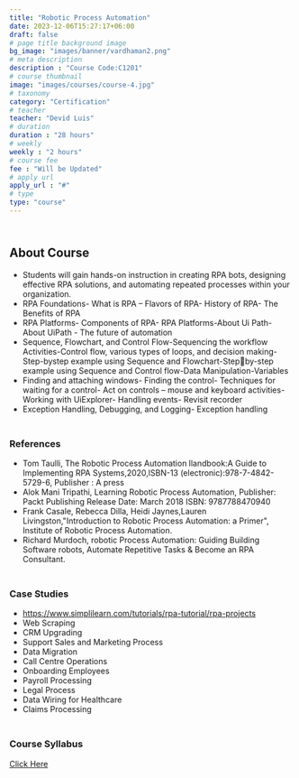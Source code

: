 ```yaml
---
title: "Robotic Process Automation"
date: 2023-12-06T15:27:17+06:00
draft: false
# page title background image
bg_image: "images/banner/vardhaman2.png"
# meta description
description : "Course Code:C1201"
# course thumbnail
image: "images/courses/course-4.jpg"
# taxonomy
category: "Certification"
# teacher
teacher: "Devid Luis"
# duration
duration : "28 hours"
# weekly
weekly : "2 hours"
# course fee
fee : "Will be Updated"
# apply url
apply_url : "#"
# type
type: "course"
---
```

## <br>About Course
* Students will gain hands-on instruction in creating RPA bots, designing effective RPA solutions, 
and automating repeated processes within your organization.
* RPA Foundations- What is RPA – Flavors of RPA- History of RPA- The Benefits of RPA
* RPA Platforms- Components of RPA- RPA Platforms-About Ui Path- About UiPath - The future of 
automation
* Sequence, Flowchart, and Control Flow-Sequencing the workflow Activities-Control flow, various 
types of loops, and decision making-Step-bystep example using Sequence and Flowchart-Stepby-step example using Sequence and Control flow-Data Manipulation-Variables 
* Finding and attaching windows- Finding the control- Techniques for waiting for a control- Act on 
controls – mouse and keyboard activities- Working with UiExplorer- Handling events- Revisit 
recorder
* Exception Handling, Debugging, and Logging- Exception handling

### <br>References
* Tom Taulli, The Robotic Process Automation llandbook:A Guide to Implementing RPA 
Systems,2020,lSBN-13 (electronic):978-7-4842-5729-6, Publisher : A press
* Alok Mani Tripathi, Learning Robotic Process Automation, Publisher: Packt Publishing Release 
Date: March 2018 ISBN: 9787788470940
* Frank Casale, Rebecca Dilla, Heidi Jaynes,Lauren Livingston,"Introduction to Robotic Process 
Automation: a Primer", Institute of Robotic Process Automation.
* Richard Murdoch, robotic Process Automation: Guiding Building Software robots, Automate 
Repetitive Tasks & Become an RPA Consultant.

### <br>Case Studies
* https://www.simplilearn.com/tutorials/rpa-tutorial/rpa-projects
* Web Scraping
* CRM Upgrading
*  Support Sales and Marketing Process
*  Data Migration
*   Call Centre Operations
*   Onboarding Employees
*   Payroll Processing
*   Legal Process
*   Data Wiring for Healthcare
*   Claims Processing

### <br>Course Syllabus
[Click Here](https://drive.google.com/file/d/1UHE6AR4NBaLcpqIOsyyDyuo_zP9twXjj/view?usp=sharing)
